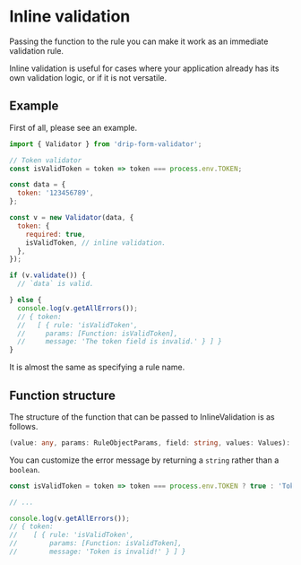 # Inline validation

Passing the function to the rule you can make it work as an immediate validation rule.

Inline validation is useful for cases where your application already has its own validation logic, or if it is not versatile.


## Example

First of all, please see an example.

```javascript
import { Validator } from 'drip-form-validator';

// Token validator
const isValidToken = token => token === process.env.TOKEN;

const data = {
  token: '123456789',
};

const v = new Validator(data, {
  token: {
    required: true,
    isValidToken, // inline validation.
  },
});

if (v.validate()) {
  // `data` is valid.

} else {
  console.log(v.getAllErrors());
  // { token:
  //   [ { rule: 'isValidToken',
  //     params: [Function: isValidToken],
  //     message: 'The token field is invalid.' } ] }
}
```

It is almost the same as specifying a rule name.


## Function structure

The structure of the function that can be passed to InlineValidation is as follows.

```typescript
(value: any, params: RuleObjectParams, field: string, values: Values): boolean | string;
```

You can customize the error message by returning a `string` rather than a `boolean`.

```javascript
const isValidToken = token => token === process.env.TOKEN ? true : 'Token is invalid!';

// ...

console.log(v.getAllErrors());
// { token:
//    [ { rule: 'isValidToken',
//        params: [Function: isValidToken],
//        message: 'Token is invalid!' } ] }
```

